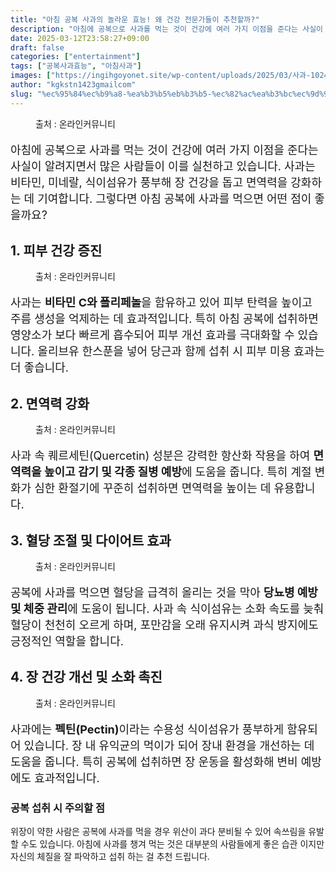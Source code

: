 ```yaml
---
title: "아침 공복 사과의 놀라운 효능! 왜 건강 전문가들이 추천할까?"
description: "아침에 공복으로 사과를 먹는 것이 건강에 여러 가지 이점을 준다는 사실이 알려지면서 많은 사람들이 이를 실천하고 있습니다. 사과는 비타민, 미네랄, 식이섬유가 풍부해 장 건강을 돕고 면역력을 강화하는 데 기여합니다. 그렇다면 아침 공복에 사과를 먹으면 어떤 점이 좋을까"
date: 2025-03-12T23:58:27+09:00
draft: false
categories: ["entertainment"]
tags: ["공복사과효능", "아침사과"]
images: ["https://ingihgoyonet.site/wp-content/uploads/2025/03/사과-1024x576.jpg", "https://ingihgoyonet.site/wp-content/uploads/2025/03/피부미인-683x1024.jpg", "https://ingihgoyonet.site/wp-content/uploads/2025/03/공복사과효능-1024x768.jpg", "https://ingihgoyonet.site/wp-content/uploads/2025/03/아침사과-683x1024.jpg", "https://ingihgoyonet.site/wp-content/uploads/2025/03/건강한-사과-1024x683.jpg"]
author: "kgkstn1423gmailcom"
slug: "%ec%95%84%ec%b9%a8-%ea%b3%b5%eb%b3%b5-%ec%82%ac%ea%b3%bc%ec%9d%98-%eb%86%80%eb%9d%bc%ec%9a%b4-%ed%9a%a8%eb%8a%a5-%ec%99%9c-%ea%b1%b4%ea%b0%95-%ec%a0%84%eb%ac%b8%ea%b0%80%eb%93%a4%ec%9d%b4-%ec%b6%94"
---
```


<figure ><img src="https://ingihgoyonet.site/wp-content/uploads/2025/03/사과-1024x576.jpg" alt="" style="aspect-ratio:16/9;object-fit:cover"/><figcaption >출처 : 온라인커뮤니티</figcaption></figure> <p style="font-size:18px">아침에 공복으로 사과를 먹는 것이 건강에 여러 가지 이점을 준다는 사실이 알려지면서 많은 사람들이 이를 실천하고 있습니다. 사과는 비타민, 미네랄, 식이섬유가 풍부해 장 건강을 돕고 면역력을 강화하는 데 기여합니다. 그렇다면 아침 공복에 사과를 먹으면 어떤 점이 좋을까요?</p> <h2 >1. 피부 건강 증진</h2> <figure ><img src="https://ingihgoyonet.site/wp-content/uploads/2025/03/피부미인-683x1024.jpg" alt="" style="aspect-ratio:16/9;object-fit:cover"/><figcaption >출처 : 온라인커뮤니티</figcaption></figure> <p style="font-size:18px">사과는 <strong>비타민 C와 폴리페놀</strong>을 함유하고 있어 피부 탄력을 높이고 주름 생성을 억제하는 데 효과적입니다. 특히 아침 공복에 섭취하면 영양소가 보다 빠르게 흡수되어 피부 개선 효과를 극대화할 수 있습니다. 올리브유 한스푼을 넣어 당근과 함께 섭취 시 피부 미용 효과는 더 좋습니다.</p> <h2 >2. 면역력 강화</h2> <figure ><img src="https://ingihgoyonet.site/wp-content/uploads/2025/03/공복사과효능-1024x768.jpg" alt="" style="aspect-ratio:16/9;object-fit:cover"/><figcaption >출처 : 온라인커뮤니티</figcaption></figure> <p style="font-size:18px">사과 속 퀘르세틴(Quercetin) 성분은 강력한 항산화 작용을 하여 <strong>면역력을 높이고 감기 및 각종 질병 예방</strong>에 도움을 줍니다. 특히 계절 변화가 심한 환절기에 꾸준히 섭취하면 면역력을 높이는 데 유용합니다.</p> <h2 >3. 혈당 조절 및 다이어트 효과</h2> <figure ><img src="https://ingihgoyonet.site/wp-content/uploads/2025/03/아침사과-683x1024.jpg" alt="" style="aspect-ratio:16/9;object-fit:cover"/><figcaption >출처 : 온라인커뮤니티</figcaption></figure> <p style="font-size:18px">공복에 사과를 먹으면 혈당을 급격히 올리는 것을 막아 <strong>당뇨병 예방 및 체중 관리</strong>에 도움이 됩니다. 사과 속 식이섬유는 소화 속도를 늦춰 혈당이 천천히 오르게 하며, 포만감을 오래 유지시켜 과식 방지에도 긍정적인 역할을 합니다.</p> <h2 >4. 장 건강 개선 및 소화 촉진</h2> <figure ><img src="https://ingihgoyonet.site/wp-content/uploads/2025/03/건강한-사과-1024x683.jpg" alt="" style="aspect-ratio:16/9;object-fit:cover"/><figcaption >출처 : 온라인커뮤니티</figcaption></figure> <p style="font-size:18px">사과에는 <strong>펙틴(Pectin)</strong>이라는 수용성 식이섬유가 풍부하게 함유되어 있습니다. 장 내 유익균의 먹이가 되어 장내 환경을 개선하는 데 도움을 줍니다. 특히 공복에 섭취하면 장 운동을 활성화해 변비 예방에도 효과적입니다.</p> <h3 ><strong>공복 섭취 시 주의할 점</strong></h3> <p>위장이 약한 사람은 공복에 사과를 먹을 경우 위산이 과다 분비될 수 있어 속쓰림을 유발할 수도 있습니다. 아침에 사과를 챙겨 먹는 것은 대부분의 사람들에게 좋은 습관 이지만 자신의 체질을 잘 파악하고 섭취 하는 걸 추천 드립니다.</p>